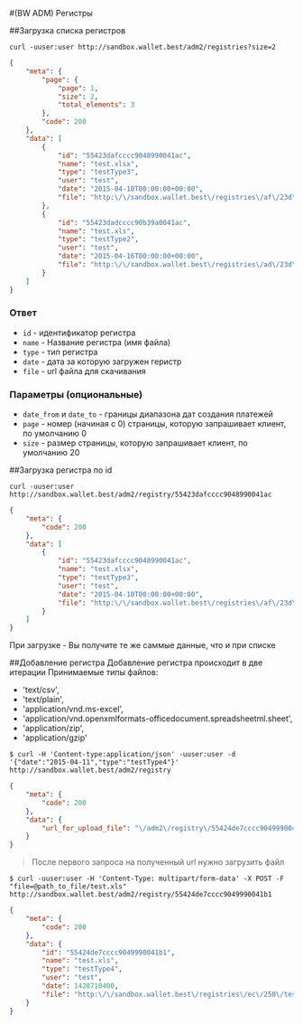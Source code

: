 #(BW ADM) Регистры

##Загрузка списка регистров
```shell
curl -uuser:user http://sandbox.wallet.best/adm2/registries?size=2
```

```json
{
    "meta": {
        "page": {
            "page": 1,
            "size": 2,
            "total_elements": 3
        },
        "code": 200
    },
    "data": [
        {
            "id": "55423dafcccc9048990041ac",
            "name": "test.xlsx",
            "type": "testType3",
            "user": "test",
            "date": "2015-04-10T00:00:00+00:00",
            "file": "http:\/\/sandbox.wallet.best\/registries\/af\/23d\/test.xlsx"
        },
        {
            "id": "55423dadcccc90b39a0041ac",
            "name": "test.xls",
            "type": "testType2",
            "user": "test",
            "date": "2015-04-16T00:00:00+00:00",
            "file": "http:\/\/sandbox.wallet.best\/registries\/ad\/23d\/test.xls"
        }
    ]
}
```
### Ответ
* `id` - идентификатор регистра
* `name` - Название регистра (имя файла)
* `type` - тип регистра
* `date` - дата за которую загружен геристр
* `file` - url файла для скачивания


### Параметры (опциональные)
* `date_from` и `date_to` - границы диапазона дат создания платежей
* `page` - номер (начиная с 0) страницы, которую запрашивает клиент, по умолчанию 0
* `size` - размер страницы, которую запрашивает клиент, по умолчанию 20


##Загрузка регистра по id

```shell
curl -uuser:user http://sandbox.wallet.best/adm2/registry/55423dafcccc9048990041ac
```

```json
{
    "meta": {
        "code": 200
    },
    "data": [
        {
            "id": "55423dafcccc9048990041ac",
            "name": "test.xlsx",
            "type": "testType3",
            "user": "test",
            "date": "2015-04-10T00:00:00+00:00",
            "file": "http:\/\/sandbox.wallet.best\/registries\/af\/23d\/test.xlsx"
        }
    ]
}
```

При загрузке - Вы получите те же саммые данные, что и при списке

##Добавление регистра
Добавление регистра происходит в две итерации
Принимаемые типы файлов:

* 'text/csv',
* 'text/plain',
* 'application/vnd.ms-excel',
* 'application/vnd.openxmlformats-officedocument.spreadsheetml.sheet',
* 'application/zip',
* 'application/gzip'

```shell
$ curl -H 'Content-type:application/json' -uuser:user -d '{"date":"2015-04-11","type":"testType4"}' http://sandbox.wallet.best/adm2/registry
```

```json
{
    "meta": {
        "code": 200
    },
    "data": {
        "url_for_upload_file": "\/adm2\/registry\/55424de7cccc9049990041b1"
    }
}
```

> После первого запроса на полученный url нужно загрузить файл

```shell
$ curl -uuser:user -H 'Content-Type: multipart/form-data' -X POST -F "file=@path_to_file/test.xls" http://sandbox.wallet.best/adm2/registry/55424de7cccc9049990041b1
```

```json
{
    "meta": {
        "code": 200
    },
    "data": {
        "id": "55424de7cccc9049990041b1",
        "name": "test.xls",
        "type": "testType4",
        "user": "test",
        "date": 1428710400,
        "file": "http:\/\/sandbox.wallet.best\/registries\/ec\/250\/test.xls"
    }
}
```
